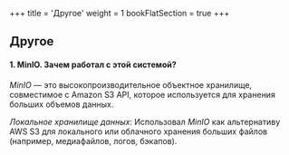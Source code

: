 +++
title = 'Другое'
weight = 1
bookFlatSection = true
+++

## Другое

#### 1. MinIO. Зачем работал с этой системой?
*MinIO* — это высокопроизводительное объектное хранилище, совместимое с Amazon S3 API, которое используется для хранения больших объемов данных.

*Локальное хранилище данных*: Использовал *MinIO* как альтернативу AWS S3 для локального или облачного хранения больших файлов (например, медиафайлов, логов, бэкапов).